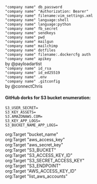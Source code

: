 `"company name" db_password`  
`"company name" "Authorization: Bearer"`  
`"company name" filename:vim_settings.xml`  
`"company name" language:shell`  
`"company name" language:python`  
`"company name" fb_secret`  
`"company name" sendkeys`  
`"company name" pwd`  
`"company name" mailgun`  
`"company name" mailchimp`  
`"company name" dotfiles`  
`"company name" filename:.dockercfg auth`  
`"company name" apikey`  
by @payloadartist  
`"company name" id_rsa`  
`"company name" id_ed25519`  
`"company name" .env`  
`"company name" .gitconfig`  
by @connectChris

#### GitHub dorks for S3 bucket enumeration:

`S3_USER_SECRET=`  
`S3_KEY_ASSETS=`  
`S3.AMAZONAWS.COM=`  
`S3_KEY_APP_LOGS=`  
`S3_BUCKET_NAME_APP_LOGS=`  

org:Target "bucket_name"  
org:Target "aws_access_key"   
org:Target "aws_secret_key"   
org:Target "S3_BUCKET"    
org:Target "S3_ACCESS_KEY_ID"   
org:Target "S3_SECRET_ACCESS_KEY"   
org:Target "S3_ENDPOINT"    
org:Target  "AWS_ACCESS_KEY_ID"   
org:Target  "list_aws_accounts"   
